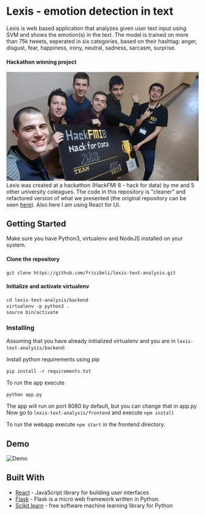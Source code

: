 # Lexis - emotion detection in text

Lexis is web based application that analyzes given user text input using SVM and shows the emotion(s) in the text. The model is trained on more than 75k tweets, seperated in six categories, based on their hashtag: anger, disgust, fear, happiness, irony, neutral, sadness, sarcasm, surprise.

#### Hackathon winning project

![Demo](images/winners.jpg)
Lexis was created at a hackathon (HackFMI 8 - hack for data) by me and 5 other university coleagues.
The code in this repository is "cleaner" and refactored version of what we presented (the original repository can be seen [here](https://github.com/emil-kirilov/lexis)). Also here I am using React for UI.

## Getting Started

Make sure you have Python3, virtualenv and NodeJS installed on your system. 

#### Clone the repository
 
```
git clone https://github.com/frisibeli/lexis-text-analysis.git
```

#### Initialize and activate virtualenv

```
cd lexis-text-analysis/backend
virtualenv -p python3 .
source bin/activate
```

### Installing

Assuming that you have already initialized virtualenv and you are in `lexis-text-analysis/backend`:

Install python requirements using pip

```
pip install -r requirements.txt
```

To run the app execute

```
python app.py
```

The app will run on port 8080 by default, but you can change that in app.py
Now go to `lexis-text-analysis/frontend` and execute `npm install`

To run the webapp execute `npm start` in the frontend directory.

## Demo
![Demo](images/demo.gif)

## Built With

* [React](https://reactjs.org/) - JavaScript library for building user interfaces
* [Flask](http://flask.pocoo.org/) - Flask is a micro web framework written in Python.
* [Scikit learn](https://scikit-learn.org) - free software machine learning library for Python 
